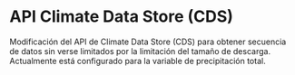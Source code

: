 # API Climate Data Store (CDS)
Modificación del API de Climate Data Store (CDS) para obtener secuencia de datos sin verse limitados por la limitación del tamaño de descarga.
Actualmente está configurado para la variable de precipitación total.
